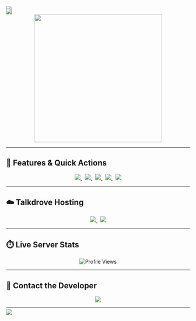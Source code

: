 <!-- 💎 POPKID XTECH – Refined Pro README 💎 -->

<!-- 💠 Stylish Divider -->
<div align="center" style="margin-bottom: -10px;">
  <img src="https://readme-typing-svg.demolab.com?font=Orbitron&size=38&pause=1000&color=32CD32&center=true&vCenter=true&width=800&lines=▭+▬+▭+▬+🦋+POPKID+XTECH+🦋+▬+▭+▬+▭" style="display: block;" />
</div>

<!-- 🛡️ Main Bot Title -->
<div align="center" style="margin-top: -20px; margin-bottom: -10px;">
  <img src="https://readme-typing-svg.demolab.com?font=Share+Tech+Mono&size=70&pause=900&color=FF1493&center=true&width=1000&lines=POPKID+XTECH+BOT" style="display: block;" />
</div>

<!-- 🌟 Motto or Subtitle -->
<div align="center" style="margin-top: -10px;">
  <img src="https://readme-typing-svg.demolab.com?font=Fira+Code&size=35&pause=1000&color=00CED1&center=true&width=850&lines=The+Ultimate+WhatsApp+Bot+Framework;Fast%2C+Stylish%2C+Secure%2C+Powerful" style="display: block;" />
</div>

<!-- 📸 Channel Display Image -->
<div align="center" style="margin-top: 0;">
  <a href="https://whatsapp.com/channel/0029VadQrNI8KMqo79BiHr3l">
    <img src="https://files.catbox.moe/nzk037.jpg" width="350" style="display: block;" />
  </a>
</div>

---

## 🚀 Features & Quick Actions

<div align="center">

<a href="https://github.com/Popkiddevs/POPKID-XTECH/fork">
  <img src="https://img.shields.io/badge/FORK%20REPO-black?style=for-the-badge&logo=github&logoColor=white" />
</a>&nbsp;

<a href="https://prikinpopkif.onrender.com/pair">
  <img src="https://img.shields.io/badge/GET%20SESSION%20ID-white?style=for-the-badge&logo=vercel&logoColor=black" />
</a>&nbsp;

<a href="https://signup.heroku.com/">
  <img src="https://img.shields.io/badge/CREATE%20HEROKU-red?style=for-the-badge&logo=heroku&logoColor=white" />
</a>&nbsp;

<a href="https://tinyurl.com/yc3ae75m">
  <img src="https://img.shields.io/badge/DEPLOY%20TO%20HEROKU-green?style=for-the-badge&logo=heroku&logoColor=white" />
</a>&nbsp;

<a href="https://www.mediafire.com/file/0r8763dp8axy5ap/ZIPPY-XTECH-main+(4).zip/file">
  <img src="https://img.shields.io/badge/DOWNLOAD%20SOURCE-white?style=for-the-badge&logo=google-drive&logoColor=black" />
</a>

</div>

---

## ☁️ Talkdrove Hosting

<div align="center">

<a href="https://host.talkdrove.com/auth/signup?ref=F3E97634">
  <img src="https://img.shields.io/badge/CREATE%20TALKDROVE%20ACCOUNT-grey?style=for-the-badge&logo=talkdrove&logoColor=white&labelColor=black" />
</a>&nbsp;

<a href="https://host.talkdrove.com/dashboard/select-bot/prepare-deployment?botId=53" target="_blank">
  <img src="https://img.shields.io/badge/DEPLOY%20TO%20TALKDROVE-orange?style=for-the-badge&logo=talkdrove&logoColor=orange&labelColor=black" />
</a>

</div>

---

## ⏱️ Live Server Stats

<div align="center">
  <img src="https://komarev.com/ghpvc/?username=popkiddevs&style=for-the-badge&color=blue" alt="Profile Views" />
</div>

---

## 💬 Contact the Developer

<div align="center">
  <a href="https://wa.me/+254111385747">
    <img src="https://img.shields.io/badge/Contact%20Popkid%20on%20WhatsApp-25D366?style=for-the-badge&logo=whatsapp&logoColor=white" />
  </a>
</div>

---

<!-- 💖 Thank You Footer -->
<div align="center" style="margin-top: -10px;">
  <img src="https://readme-typing-svg.demolab.com?font=Source+Code+Pro&size=30&pause=1000&color=FFA500&center=true&width=800&lines=Thanks+For+Using+POPKID+XTECH+BOT+💖" style="display: block;" />
</div>

